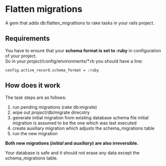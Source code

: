 Flatten migrations
===================

A gem that adds db:flatten_migrattions to rake tasks in your rails project.

Requirements
------------

You have to ensure that your **schema format is set to :ruby** in configuration of
your project.  
So in your *project*/config/environments/*.rb you should have a line:  

```
config.active_record.schema_format = :ruby
```

How does it work
----------------

The task steps are as follows:

  1. run pending migrations (rake db:migrate)
  2. wipe out *project*/db/migrate direcotry
  3. generate initial migration from existing database schema file
     initial migration is assumed to be the one which was last executed
  4. create auxiliary migration which adjusts the schema_migrations table
  5. run the new migration

**Both new migrations (*initial* and *auxiliary*) are also irreversible.**

Your database is safe and it should not erase any data except the schema_migrations table. 